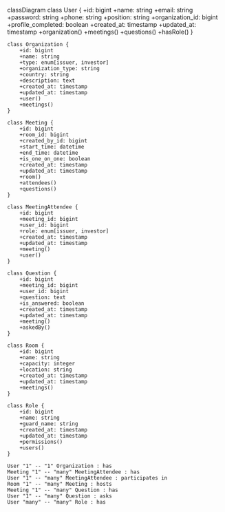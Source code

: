 classDiagram
    class User {
        +id: bigint
        +name: string
        +email: string
        +password: string
        +phone: string
        +position: string
        +organization_id: bigint
        +profile_completed: boolean
        +created_at: timestamp
        +updated_at: timestamp
        +organization()
        +meetings()
        +questions()
        +hasRole()
    }

    class Organization {
        +id: bigint
        +name: string
        +type: enum[issuer, investor]
        +organization_type: string
        +country: string
        +description: text
        +created_at: timestamp
        +updated_at: timestamp
        +user()
        +meetings()
    }

    class Meeting {
        +id: bigint
        +room_id: bigint
        +created_by_id: bigint
        +start_time: datetime
        +end_time: datetime
        +is_one_on_one: boolean
        +created_at: timestamp
        +updated_at: timestamp
        +room()
        +attendees()
        +questions()
    }

    class MeetingAttendee {
        +id: bigint
        +meeting_id: bigint
        +user_id: bigint
        +role: enum[issuer, investor]
        +created_at: timestamp
        +updated_at: timestamp
        +meeting()
        +user()
    }

    class Question {
        +id: bigint
        +meeting_id: bigint
        +user_id: bigint
        +question: text
        +is_answered: boolean
        +created_at: timestamp
        +updated_at: timestamp
        +meeting()
        +askedBy()
    }

    class Room {
        +id: bigint
        +name: string
        +capacity: integer
        +location: string
        +created_at: timestamp
        +updated_at: timestamp
        +meetings()
    }

    class Role {
        +id: bigint
        +name: string
        +guard_name: string
        +created_at: timestamp
        +updated_at: timestamp
        +permissions()
        +users()
    }

    User "1" -- "1" Organization : has
    Meeting "1" -- "many" MeetingAttendee : has
    User "1" -- "many" MeetingAttendee : participates in
    Room "1" -- "many" Meeting : hosts
    Meeting "1" -- "many" Question : has
    User "1" -- "many" Question : asks
    User "many" -- "many" Role : has
